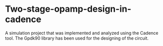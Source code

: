 # Two-stage-opamp-design-in-cadence
A simulation project that was implemented and analyzed using the Cadence tool.   The Gpdk90 library has been used for the designing of the circuit.
